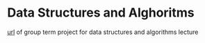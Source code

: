 # Data Structures and Alghoritms
[url]([https://github.com/cse222-group5-term-project/Hospital-Automation-System] "group term project") of group term project for data structures and algorithms lecture
